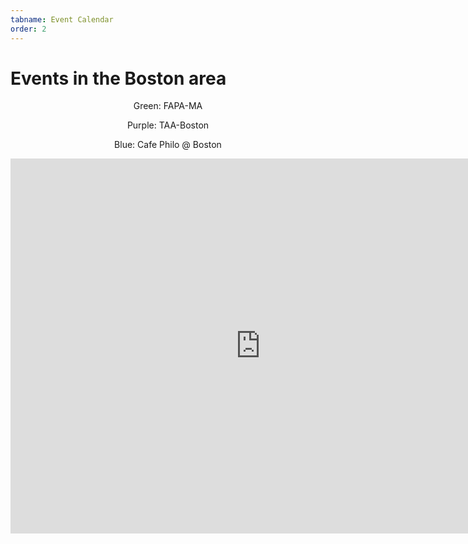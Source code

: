 ```yaml
---
tabname: Event Calendar
order: 2
---
```


Events in the Boston area
=========================

<center>Green: FAPA-MA


Purple: TAA-Boston


Blue: Cafe Philo @ Boston</center>

<div style="text-align: center;">
<iframe src="https://calendar.google.com/calendar/embed?title=%20&amp;height=600&amp;wkst=1&amp;bgcolor=%23ffffff&amp;src=hkmvm922b8vl92i1134l30k3u8%40group.calendar.google.com&amp;color=%232952A3&amp;src=0h4mgqjn6ua6t1mij3hvukq89o%40group.calendar.google.com&amp;color=%230D7813&amp;src=v2hr0vm3r6dqm2n2j31ms60sb4%40group.calendar.google.com&amp;color=%235229A3&amp;ctz=America%2FNew_York" style="border-width:0" width="800" height="600" frameborder="0" scrolling="no"></iframe>
</div>